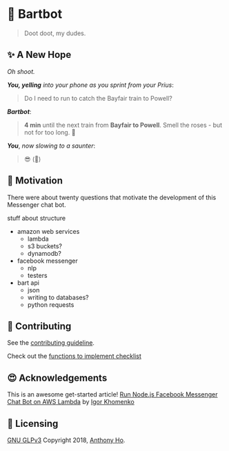 # :light_rail: Bartbot

> Doot doot, my dudes.

## :sparkles: A New Hope

*Oh shoot.*

***You, yelling*** *into your phone as you sprint from your Prius*:

> Do I need to run to catch the Bayfair train to Powell?

***Bartbot***:

> **4 min** until the next train from **Bayfair to Powell**. Smell the roses - but not for too long. :rose:

***You***, *now slowing to a saunter*:

> :sunglasses: (:nose:)

## :thought_balloon: Motivation

There were about twenty questions that motivate the development of this Messenger chat bot. 

stuff about structure
* amazon web services
  * lambda
  * s3 buckets?
  * dynamodb?
* facebook messenger
  * nlp
  * testers
* bart api
  * json
  * writing to databases?
  * python requests

<!-- emoji test :smile: :monorail: :light_rail: :metro: -->

## :pray: Contributing

See the [contributing guideline](contributing.md).

Check out the [functions to implement checklist](./lambdaEnv/resources/functionsToImplement.md)

## :heart_eyes: Acknowledgements

This is an awesome get-started article!
[Run Node.js Facebook Messenger Chat Bot on AWS Lambda](https://tutorials.botsfloor.com/run-facebook-messenger-chat-bot-on-aws-lambda-2fa800a67d76) by [Igor Khomenko](https://tutorials.botsfloor.com/@igorkhomenko?source=post_header_lockup)

## :key: Licensing

[GNU GLPv3](LICENSE) Copyright 2018, [Anthony Ho](http://github.com/anwyho).

<!-- https://kogalkbizj.execute-api.us-west-1.amazonaws.com/default/jsProcessMessages -->